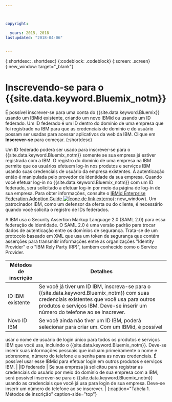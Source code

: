 ```yaml
---



copyright:

  years: 2015, 2018
lastupdated: "2018-04-06"


---
```


{:shortdesc: .shortdesc}
{:codeblock: .codeblock}
{:screen: .screen}
{:new_window: target="_blank"}

# Inscrevendo-se para o {{site.data.keyword.Bluemix_notm}}

É possível inscrever-se para uma conta do {{site.data.keyword.Bluemix}} usando um IBMid existente,
criando um novo IBMid ou usando um ID federado. Um ID federado é um ID dentro do domínio de uma empresa que
foi registrado na IBM para que as credenciais de domínio e do usuário possam ser usadas para acessar
aplicativos da web da IBM. Clique em **Inscrever-se** para começar.
{:shortdesc}


Um ID federado poderá ser usado para inscrever-se para o {{site.data.keyword.Bluemix_notm}}
somente se sua empresa já estiver registrada com a IBM. O registro do domínio de uma empresa na IBM permite que
os usuários efetuem log-in nos produtos e serviços IBM usando suas credenciais de usuário
da empresa existentes. A autenticação então é manipulada pelo provedor de identidade da
sua empresa. Quando você efetuar log-in no {{site.data.keyword.Bluemix_notm}} com
um ID federado, será solicitado a efetuar log-in por meio da página de log-in de sua
empresa. Para obter informações, consulte o [IBMid Enterprise Federation Adoption Guide ![Ícone de link externo](../icons/launch-glyph.svg)](https://ibm.box.com/v/IBMid-Federation-Guide){: new_window}. Um patrocinador IBM, como um defensor da oferta ou do cliente, é necessário quando você solicita o registro de IDs federados.

A IBM usa o Security Assertion Markup Language 2.0 (SAML 2.0) para essa federação de identidade. O SAML 2.0 é uma versão padrão para trocar dados de autenticação entre os domínios de segurança. 
Trata-se de um protocolo baseado em XML que usa um token de segurança que contém asserções para transmitir
informações entre as organizações "Identity Provider" e o "IBM Rely Party (RP)", também conhecido como o
Service Provider.

| Métodos de inscrição | Detalhes |    
|-----------------|---------|
|ID IBM existente | Se você já tiver um ID IBM, inscreva-se para o {{site.data.keyword.Bluemix_notm}} com suas credenciais existentes que você usa para outros produtos e serviços IBM. Deve-se inserir um número do telefone ao se inscrever. |
|Novo ID IBM | Se você ainda não tiver um ID IBM, poderá selecionar para criar um. Com um IBMid, é possível
usar o nome de usuário de login único para todos os produtos e serviços IBM que você usa, incluindo
o {{site.data.keyword.Bluemix_notm}}. Deve-se inserir suas informações pessoais que incluam
primeiramente o nome e sobrenome, número do telefone e a senha para as novas credenciais. É possível usar esse
IBMid para efetuar login em outros produtos e serviços IBM.  |
|ID federado | Se sua empresa já solicitou para registrar as credenciais do usuário por meio do domínio de sua
empresa com a IBM, será possível inscrever-se para o {{site.data.keyword.Bluemix_notm}} usando as
credenciais que você já usa para login de sua empresa. Deve-se inserir um número do telefone ao se inscrever. |
{:caption="Tabela 1. Métodos de inscrição" caption-side="top"}
